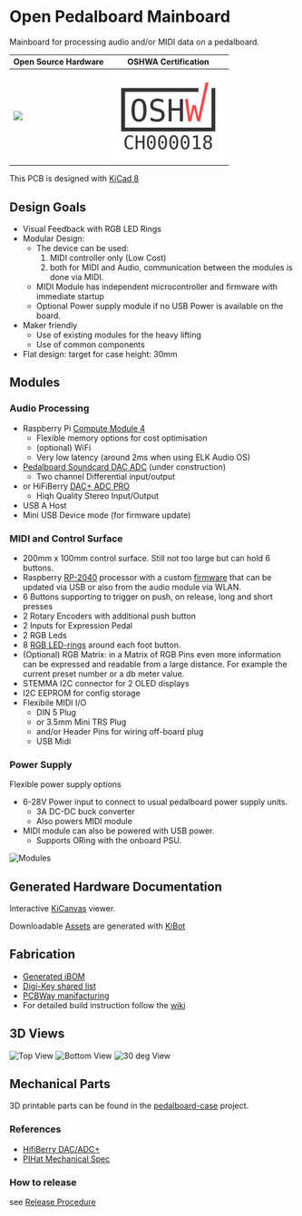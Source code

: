 # Open Pedalboard  Mainboard

Mainboard for processing audio and/or MIDI data on a pedalboard.

| Open Source Hardware | OSHWA Certification|
|---|---|
| ![](https://i0.wp.com/www.oshwa.org/wp-content/uploads/2014/03/oshw-logo-200-px.png) | [<img src="img/certification-mark-CH000018-stacked.png" alt="OSHWA" width="200"/>](https://certification.oshwa.org/ch000018.html) |

This PCB is designed with [KiCad 8](https://www.kicad.org/blog/2024/02/Version-8.0.0-Released/)

## Design Goals

- Visual Feedback with RGB LED Rings
- Modular Design:
  - The device can be used:
     1. MIDI controller only (Low Cost)
     1. both for MIDI and Audio, communication between the modules is done via MIDI.
  - MIDI Module has independent microcontroller and firmware with immediate startup
  - Optional Power supply module if no USB Power is available on the board.
- Maker friendly
  - Use of existing modules for the heavy lifting
  - Use of common components
- Flat design: target for case height: 30mm

## Modules

### Audio Processing

- Raspberry Pi [Compute Module 4](https://www.raspberrypi.com/products/compute-module-4/)
  - Flexible memory options for cost optimisation
  - (optional) WiFi
  - Very low latency (around 2ms when using ELK Audio OS)
- [Pedalboard Soundcard DAC ADC](https://github.com/pedalboard/pedalboard-soundcard)
   (under construction)
  - Two channel Differential input/output
- or HiFiBerry [DAC+ ADC PRO](https://www.hifiberry.com/shop/boards/hifiberry-dac-adc-pro/)
  - Hiqh Quality Stereo Input/Output
- USB A Host
- Mini USB Device mode (for firmware update)

### MIDI and Control Surface

- 200mm x 100mm control surface. Still not too large but can hold 6 buttons.
- Raspberry [RP-2040](https://datasheets.raspberrypi.com/rp2040/rp2040-datasheet.pdf)
  processor with a custom [firmware](https://github.com/pedalboard/pedalboard-midi)
  that can be updated via USB or also from the audio module via WLAN.
- 6 Buttons supporting to trigger on push, on release, long and short presses
- 2 Rotary Encoders with additional push button
- 2 Inputs for Expression Pedal
- 2 RGB Leds
- 8 [RGB LED-rings](https://github.com/pedalboard/pedalboard-led-ring)
  around each foot button.
- (Optional) RGB Matrix: in a Matrix of RGB Pins even more information can be expressed
  and readable from a large distance. For example the current preset number or a
  db meter value.
- STEMMA I2C connector for 2 OLED displays
- I2C EEPROM for config storage
- Flexibile MIDI I/O
  - DIN 5 Plug
  - or 3.5mm Mini TRS Plug
  - and/or Header Pins for wiring off-board plug
  - USB Midi

### Power Supply

Flexible power supply options

- 6-28V Power input to connect to usual pedalboard power supply units.
  - 3A DC-DC buck converter
  - Also powers MIDI module
- MIDI module can also be powered with USB power.
  - Supports ORing with the onboard PSU.

![Modules](https://pedalboard.github.io/pedalboard-hw-site/v4.0.0/Schematic/pedalboard-hw-schematic.svg)

## Generated Hardware Documentation

Interactive [KiCanvas](https://kicanvas.org/?github=https%3A%2F%2Fgithub.com%2Fpedalboard%2Fpedalboard-hw%2Ftree%2Fmain) viewer.

Downloadable [Assets](https://pedalboard.github.io/pedalboard-hw-site/v4.0.0/Browse/pedalboard-hw-navigate.html) are generated with [KiBot](https://github.com/INTI-CMNB/KiBot)

## Fabrication

- [Generated iBOM](https://pedalboard.github.io/pedalboard-hw-site/v4.0.0/Assembly/pedalboard-hw-ibom.html)
- [Digi-Key shared list](https://www.digikey.ch/de/mylists/list/DJ3I9KG222)
- [PCBWay manifacturing](https://www.pcbway.com/project/shareproject/Open_Source_Pedalboard_Platform_8e065d23.html)
- For detailed build instruction follow the [wiki](https://github.com/pedalboard/pedalboard-hw/wiki)

## 3D Views

![Top View](https://pedalboard.github.io/pedalboard-hw-site/v4.0.0/3D/pedalboard-hw-3D_blender_top.png)
![Bottom View](https://pedalboard.github.io/pedalboard-hw-site/v4.0.0/3D/pedalboard-hw-3D_blender_bottom.png)
![30 deg View](https://pedalboard.github.io/pedalboard-hw-site/v4.0.0/3D/pedalboard-hw-3D_blender_30deg.png)

## Mechanical Parts

3D printable parts can be found in the [pedalboard-case](https://github.com/pedalboard/pedalboard-case) project.

### References

- [HifiBerry DAC/ADC+](https://github.com/hifiberry/kicad_template_dac_adc_stage)
- [PIHat Mechanical Spec](https://github.com/raspberrypi/hats/blob/master/hat-board-mechanical.pdf)

### How to release

see [Release Procedure](doc/release-procedure.md)
